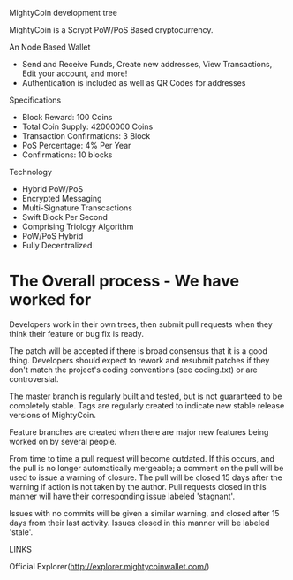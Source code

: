 MightyCoin development tree

MightyCoin is a Scrypt PoW/PoS Based cryptocurrency.

An Node Based Wallet

- Send and Receive Funds, Create new addresses, View Transactions, Edit your account, and more!
- Authentication is included as well as QR Codes for addresses

Specifications

- Block Reward: 100 Coins
- Total Coin Supply: 42000000 Coins
- Transaction Confirmations: 3 Block
- PoS Percentage: 4% Per Year
- Confirmations: 10 blocks

Technology

- Hybrid PoW/PoS 
- Encrypted Messaging
- Multi-Signature Transcactions
- Swift Block Per Second
- Comprising Triology Algorithm
- PoW/PoS Hybrid
- Fully Decentralized

The Overall process - We have worked for 
===========================

Developers work in their own trees, then submit pull requests when
they think their feature or bug fix is ready.

The patch will be accepted if there is broad consensus that it is a
good thing.  Developers should expect to rework and resubmit patches
if they don't match the project's coding conventions (see coding.txt)
or are controversial.

The master branch is regularly built and tested, but is not guaranteed
to be completely stable. Tags are regularly created to indicate new
stable release versions of MightyCoin.

Feature branches are created when there are major new features being
worked on by several people.

From time to time a pull request will become outdated. If this occurs, and
the pull is no longer automatically mergeable; a comment on the pull will
be used to issue a warning of closure. The pull will be closed 15 days
after the warning if action is not taken by the author. Pull requests closed
in this manner will have their corresponding issue labeled 'stagnant'.

Issues with no commits will be given a similar warning, and closed after
15 days from their last activity. Issues closed in this manner will be 
labeled 'stale'.


LINKS

Official Explorer(http://explorer.mightycoinwallet.com/)

